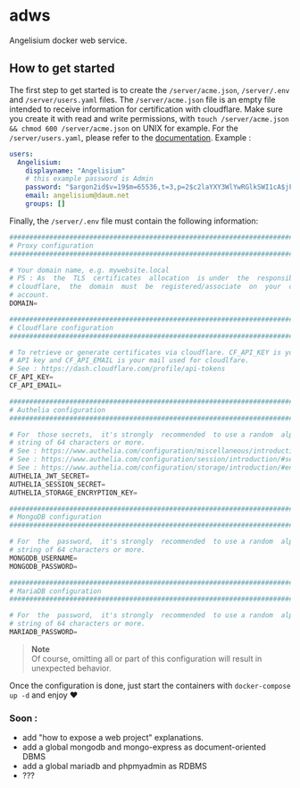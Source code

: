 # adws
Angelisium docker web service.

## How to get started

The first step to get started is to create the `/server/acme.json`, `/server/.env` and `/server/users.yaml` files.
The `/server/acme.json` file is an empty file intended to receive information for certification with cloudflare.
Make sure you create it with read and write permissions, with `touch /server/acme.json && chmod 600 /server/acme.json` on UNIX for example.
For the `/server/users.yaml`, please refer to the [documentation](https://www.authelia.com/reference/guides/passwords/#yaml-format).
Example :
```yaml
users:
  Angelisium:
    displayname: "Angelisium"
    # this example password is Admin
    password: "$argon2id$v=19$m=65536,t=3,p=2$c2laYXY3WlYwRGlkSWI1cA$jFNUEaXu8A2ZaO+W6m+Ct6B5db0girQZxnYlBWj/zHU"
    email: angelisium@daum.net
    groups: []
```
Finally, the `/server/.env` file must contain the following information:
```py
################################################################################
# Proxy configuration                                                          #
################################################################################

# Your domain name, e.g. mywebsite.local
# PS : As  the  TLS  certificates  allocation  is under  the  responsibility  of
# cloudflare,  the  domain  must  be  registered/associate  on  your  cloudflarе
# account.
DOMAIN=

################################################################################
# Cloudflarе configuration                                                     #
################################################################################

# To retrieve or generate certificates via cloudflare. CF_API_KEY is your global
# API key and CF_API_EMAIL is your mail used for cloudlfare.
# See : https://dash.cloudflare.com/profile/api-tokens
CF_API_KEY=
CF_API_EMAIL=

################################################################################
# Authelia configuration                                                       #
################################################################################

# For  those secrets,  it's strongly  recommended  to use a random  alphanumeric
# string of 64 characters or more.
# See : https://www.authelia.com/configuration/miscellaneous/introduction/#jwt_secret
# See : https://www.authelia.com/configuration/session/introduction/#secret
# See : https://www.authelia.com/configuration/storage/introduction/#encryption_key
AUTHELIA_JWT_SECRET=
AUTHELIA_SESSION_SECRET=
AUTHELIA_STORAGE_ENCRYPTION_KEY=

################################################################################
# MongoDB configuration                                                        #
################################################################################

# For  the  password,  it's strongly  recommended  to use a random  alphanumeric
# string of 64 characters or more.
MONGODB_USERNAME=
MONGODB_PASSWORD=

################################################################################
# MariaDB configuration                                                        #
################################################################################

# For  the  password,  it's strongly  recommended  to use a random  alphanumeric
# string of 64 characters or more.
MARIADB_PASSWORD=
```
> **Note**   
> Of course, omitting all or part of this configuration will result in unexpected behavior.

Once the configuration is done, just start the containers with `docker-compose up -d` and enjoy ❤

### Soon :
 - add "how to expose a web project" explanations.
 - add a global mongodb and mongo-express as document-oriented DBMS
 - add a global mariadb and phpmyadmin as RDBMS
 - ???
